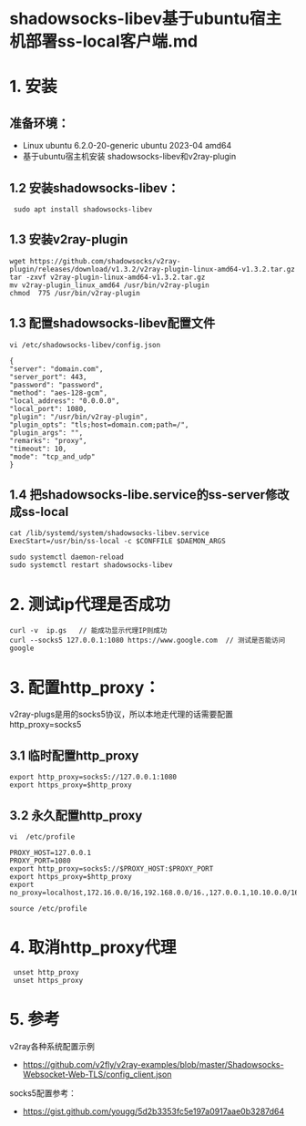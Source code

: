 # shadowsocks-libev基于ubuntu宿主机部署ss-local客户端.md

# 1. 安装
##   准备环境：
  - Linux ubuntu 6.2.0-20-generic ubuntu  2023-04 amd64
  -  基于ubuntu宿主机安装 shadowsocks-libev和v2ray-plugin
## 1.2  安装shadowsocks-libev：
     sudo apt install shadowsocks-libev
## 1.3   安装v2ray-plugin

```shell
wget https://github.com/shadowsocks/v2ray-plugin/releases/download/v1.3.2/v2ray-plugin-linux-amd64-v1.3.2.tar.gz
tar -zxvf v2ray-plugin-linux-amd64-v1.3.2.tar.gz     
mv v2ray-plugin_linux_amd64 /usr/bin/v2ray-plugin
chmod  775 /usr/bin/v2ray-plugin
```

## 1.3 配置shadowsocks-libev配置文件
```
vi /etc/shadowsocks-libev/config.json

{
"server": "domain.com",
"server_port": 443,
"password": "password",
"method": "aes-128-gcm",
"local_address": "0.0.0.0",
"local_port": 1080,
"plugin": "/usr/bin/v2ray-plugin",
"plugin_opts": "tls;host=domain.com;path=/",
"plugin_args": "",
"remarks": "proxy",
"timeout": 10,
"mode": "tcp_and_udp"
}
```
## 1.4 把shadowsocks-libe.service的ss-server修改成ss-local
```shell
cat /lib/systemd/system/shadowsocks-libev.service
ExecStart=/usr/bin/ss-local -c $CONFFILE $DAEMON_ARGS

sudo systemctl daemon-reload
sudo systemctl restart shadowsocks-libev
```
# 2. 测试ip代理是否成功
```
curl -v  ip.gs   // 能成功显示代理IP则成功
curl --socks5 127.0.0.1:1080 https://www.google.com  // 测试是否能访问google
```
# 3. 配置http_proxy：
v2ray-plugs是用的socks5协议，所以本地走代理的话需要配置http_proxy=socks5
## 3.1 临时配置http_proxy
```
export http_proxy=socks5://127.0.0.1:1080
export https_proxy=$http_proxy
```

## 3.2 永久配置http_proxy

```shell
vi  /etc/profile

PROXY_HOST=127.0.0.1
PROXY_PORT=1080
export http_proxy=socks5://$PROXY_HOST:$PROXY_PORT
export https_proxy=$http_proxy
export no_proxy=localhost,172.16.0.0/16,192.168.0.0/16.,127.0.0.1,10.10.0.0/16,192.168.159.0/24,192.168.171.0/24

source /etc/profile
```

# 4. 取消http_proxy代理
```
 unset http_proxy
 unset https_proxy
```
# 5. 参考
v2ray各种系统配置示例
- https://github.com/v2fly/v2ray-examples/blob/master/Shadowsocks-Websocket-Web-TLS/config_client.json

socks5配置参考：
- https://gist.github.com/yougg/5d2b3353fc5e197a0917aae0b3287d64